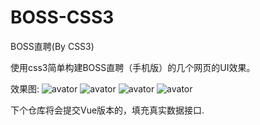 # BOSS-CSS3
BOSS直聘(By CSS3)

使用css3简单构建BOSS直聘（手机版）的几个网页的UI效果。


效果图:
![avator](https://github.com/LeiLeiOfJava/BOSS-CSS3/blob/master/1.png)
![avator](https://github.com/LeiLeiOfJava/BOSS-CSS3/blob/master/2.png)
![avator](https://github.com/LeiLeiOfJava/BOSS-CSS3/blob/master/3.png)
![avator](https://github.com/LeiLeiOfJava/BOSS-CSS3/blob/master/4.png)

下个仓库将会提交Vue版本的，填充真实数据接口.
